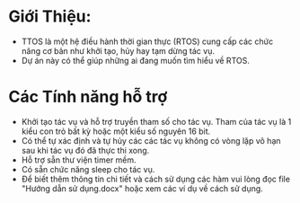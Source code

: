 ﻿# Giới Thiệu:
* TTOS là một hệ điều hành thời gian thực (RTOS) cung cấp các chức năng cơ bản như khởi tạo, hủy hay tạm
dừng tác vụ.
* Dự án này có thể giúp những ai đang muốn tìm hiểu về RTOS.
# Các Tính năng hỗ trợ
* Khởi tạo tác vụ và hỗ trợ truyền tham số cho tác vụ. Tham của tác vụ là 1 kiểu con trỏ bất kỳ hoặc một
  kiểu số nguyên 16 bit.
* Có thể tự xác định và tự hủy các các tác vụ không có vòng lặp vô hạn sau khi tác vụ đó đã thực thi xong.
* Hỗ trợ sẵn thư viện timer mềm.
* Có sẵn chức năng sleep cho tác vụ.
* Để biết thêm thông tin chi tiết và cách sử dụng các hàm vui lòng đọc file "Hướng dẫn sử dụng.docx" hoặc
  xem các ví dụ về cách sử dụng.